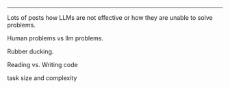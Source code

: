
---

Lots of posts how LLMs are not effective or how they are unable to solve problems.

Human problems vs llm problems.

Rubber ducking.

Reading vs. Writing code

task size and complexity